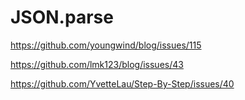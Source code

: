 # JSON.parse

https://github.com/youngwind/blog/issues/115

https://github.com/lmk123/blog/issues/43

https://github.com/YvetteLau/Step-By-Step/issues/40